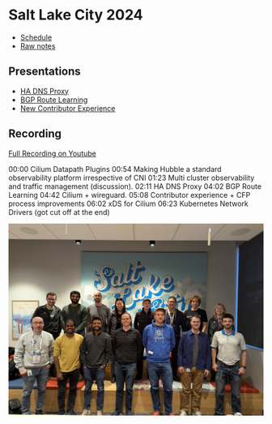 # Salt Lake City 2024 

* [Schedule](https://docs.google.com/document/d/1lP9Lpcxinb3QnQ5Mfe3pDVEDWg9vDl_wEmE3IZP-ls4/edit?usp=sharing)
* [Raw notes](https://docs.google.com/document/d/10CfirzQsA0Ze-l216NYbuVuhWcC0-hXagCv7BtXK4_M/)

## Presentations

* [HA DNS Proxy](./devsummit_talk.pptm)
* [BGP Route Learning](./SwaffordBGPNov2024.pdf)
* [New Contributor Experience](https://docs.google.com/presentation/d/1CCzI7rR3rgN5XmeapW29-lqauHDXkcIReJ_2D9XwTSY/edit#slide=id.p)

## Recording

[Full Recording on Youtube](https://youtu.be/iiV121VmoMM)

00:00 Cilium Datapath Plugins
00:54 Making Hubble a standard observability platform irrespective of CNI
01:23 Multi cluster observability and traffic management (discussion).
02:11 HA DNS Proxy
04:02 BGP Route Learning
04:42 Cilium + wireguard.
05:08 Contributor experience + CFP process improvements
06:02 xDS for Cilium
06:23 Kubernetes Network Drivers (got cut off at the end)

![Group photo](./PXL_20241112_001646270.jpg)
